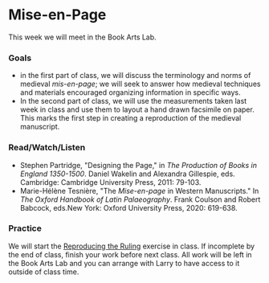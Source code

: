 # Mise-en-Page

This week we will meet in the Book Arts Lab.

### Goals

* in the first part of class, we will discuss the terminology and norms of medieval _mis-en-page_; we will seek to answer how medieval techniques and materials encouraged organizing information in specific ways. &#x20;
* In the second part of class, we will use the measurements taken last week in class and use them to layout a hand drawn facsimile on paper. This marks the first step in creating a reproduction of the medieval manuscript.

### Read/Watch/Listen

* Stephen Partridge, "Designing the Page," in _The Production of Books in England 1350-1500_. Daniel Wakelin and Alexandra Gillespie, eds. Cambridge: Cambridge University Press, 2011: 79-103.
* Marie-Hélène Tesnière, "The _Mise-en-page_ in Western Manuscripts." In _The Oxford Handbook of Latin Palaeography_. Frank Coulson and Robert Babcock, eds.New York: Oxford University Press, 2020: 619-638.

### Practice

We will start the [Reproducing the Ruling](../course-information/exercises/reproducing-the-ruling.md) exercise in class. If incomplete by the end of class, finish your work before next class. All work will be left in the Book Arts Lab and you can arrange with Larry to have access to it outside of class time.&#x20;
